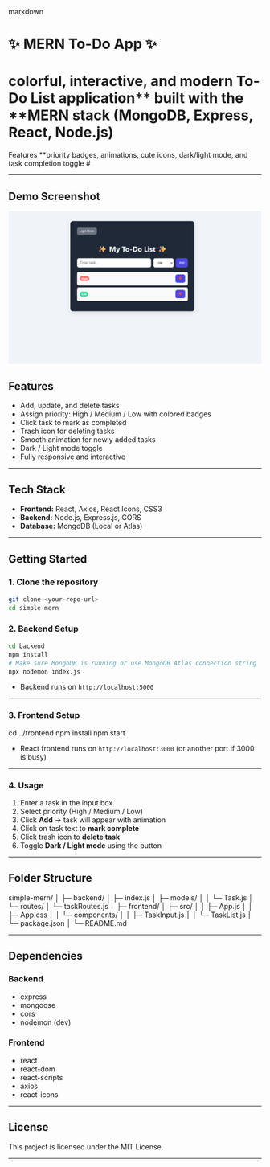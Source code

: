 


markdown
# ✨ MERN To-Do App ✨

# colorful, interactive, and modern To-Do List application** built with the **MERN stack (MongoDB, Express, React, Node.js)
Features **priority badges, animations, cute icons, dark/light mode, and task completion toggle #

---

## **Demo Screenshot**

![Screenshot](image2.png)  



## **Features**

- Add, update, and delete tasks  
- Assign priority: High / Medium / Low with colored badges  
- Click task to mark as completed  
- Trash icon for deleting tasks  
- Smooth animation for newly added tasks  
- Dark / Light mode toggle  
- Fully responsive and interactive  

---

## **Tech Stack**

- **Frontend:** React, Axios, React Icons, CSS3  
- **Backend:** Node.js, Express.js, CORS  
- **Database:** MongoDB (Local or Atlas)  

---

## **Getting Started**

### **1. Clone the repository**

```bash
git clone <your-repo-url>
cd simple-mern
````

### **2. Backend Setup**

```bash
cd backend
npm install
# Make sure MongoDB is running or use MongoDB Atlas connection string
npx nodemon index.js
```

* Backend runs on `http://localhost:5000`

---

### **3. Frontend Setup**


cd ../frontend
npm install
npm start


* React frontend runs on `http://localhost:3000` (or another port if 3000 is busy)

---

### **4. Usage**

1. Enter a task in the input box
2. Select priority (High / Medium / Low)
3. Click **Add** → task will appear with animation
4. Click on task text to **mark complete**
5. Click trash icon to **delete task**
6. Toggle **Dark / Light mode** using the button

---

## **Folder Structure**

simple-mern/
│
├─ backend/
│   ├─ index.js
│   ├─ models/
│   │   └─ Task.js
│   └─ routes/
│       └─ taskRoutes.js
│
├─ frontend/
│   ├─ src/
│   │   ├─ App.js
│   │   ├─ App.css
│   │   └─ components/
│   │       ├─ TaskInput.js
│   │       └─ TaskList.js
│   └─ package.json
│
└─ README.md

---

## **Dependencies**

### Backend

* express
* mongoose
* cors
* nodemon (dev)

### Frontend

* react
* react-dom
* react-scripts
* axios
* react-icons

---

## **License**

This project is licensed under the MIT License.

---

#
